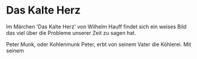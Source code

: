 # Das Kalte Herz

Im Märchen 'Das Kalte Herz' von Wilhelm Hauff findet sich ein weises Bild das viel über die Probleme unserer Zeit zu sagen hat.

Peter Munk, oder Kohlenmunk Peter, erbt von seinem Vater die Köhlerei. Mit seinem 